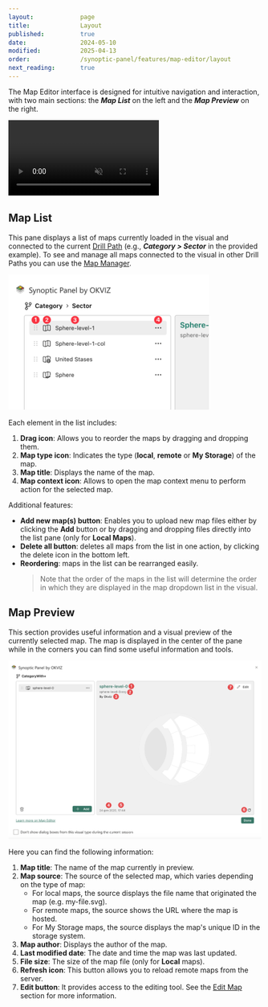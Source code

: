 ```yaml
---
layout:             page
title:              Layout
published:          true
date:               2024-05-10
modified:           2025-04-13
order:              /synoptic-panel/features/map-editor/layout
next_reading:       true
---
```


The Map Editor interface is designed for intuitive navigation and interaction, with two main sections: the ***Map List*** on the left and the ***Map Preview*** on the right.

<video src="images/map-editor-interface.mp4" autoplay loop muted></video>

## Map List

This pane displays a list of maps currently loaded in the visual and connected to the current [Drill Path](../../features/drill-mode.md#the-drill-path) (e.g., ***Category > Sector*** in the provided example). To see and manage all maps connected to the visual in other Drill Paths you can use the [Map Manager](../map-manager.md).

<img src="images/map-list-element.png" width="400">

Each element in the list includes:

1. **Drag icon**: Allows you to reorder the maps by dragging and dropping them.
2. **Map type icon**: Indicates the type (**local**, **remote** or **My Storage**) of the map.
3. **Map title**: Displays the name of the map.
4. **Map context icon**: Allows to open the map context menu to perform action for the selected map.

Additional features:

- **Add new map(s) button**: Enables you to upload new map files either by clicking the **Add** button or by dragging and dropping files directly into the list pane (only for **Local Maps**).
- **Delete all button**: deletes all maps from the list in one action, by clicking the delete icon in the bottom left.
- **Reordering**: maps in the list can be rearranged easily.
    > Note that the order of the maps in the list will determine the order in which they are displayed in the map dropdown list in the visual.

## Map Preview

This section provides useful information and a visual preview of the currently selected map.
The map is displayed in the center of the pane while in the corners you can find some useful information and tools.

<img src="images/map-preview.png">

Here you can find the following information:

1. **Map title**: The name of the map currently in preview.
2. **Map source**: The source of the selected map, which varies depending on the type of map:
	- For local maps, the source displays the file name that originated the map (e.g. my-file.svg).
	- For remote maps, the source shows the URL where the map is hosted.
	- For My Storage maps, the source displays the map's unique ID in the storage system.
3. **Map author**: Displays the author of the map.
4. **Last modified date**: The date and time the map was last updated.
5. **File size**: The size of the map file (only for **Local** maps).
6. **Refresh icon**: This button allows you to reload remote maps from the server.
7. **Edit button**: It provides access to the editing tool. See the [Edit Map](edit-map.md) section for more information.
